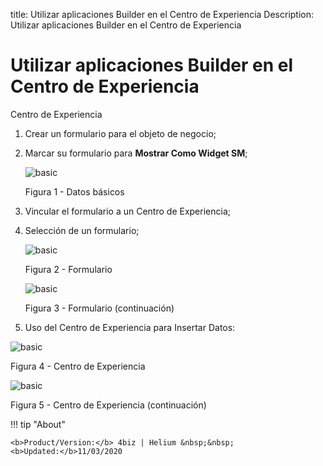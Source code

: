title: Utilizar aplicaciones Builder en el Centro de Experiencia
Description: Utilizar aplicaciones Builder en el Centro de Experiencia
# Utilizar aplicaciones Builder en el Centro de Experiencia

Centro de Experiencia

1.  Crear un formulario para el objeto de negocio;

2.  Marcar su formulario para **Mostrar Como Widget SM**;

    ![basic](images/builder-sm-5.jpg)

    Figura 1 - Datos básicos

3.  Vincular el formulario a un Centro de Experiencia;

4.  Selección de un formulario;

    ![basic](images/builder-sm-7.png)

    Figura 2 - Formulario

    ![basic](images/builder-sm-8.png)

    Figura 3 - Formulario (continuación)

5.  Uso del Centro de Experiencia para Insertar Datos:

![basic](images/builder-sm-9.png)

Figura 4 - Centro de Experiencia


![basic](images/builder-sm-10.png)

Figura 5 - Centro de Experiencia (continuación)



!!! tip "About"

    <b>Product/Version:</b> 4biz | Helium &nbsp;&nbsp;
    <b>Updated:</b>11/03/2020
